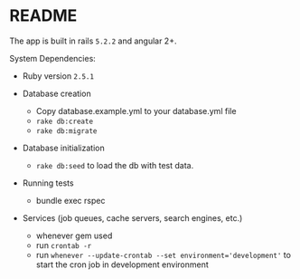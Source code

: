 # README

The app is built in rails `5.2.2` and angular 2+.

System Dependencies:

* Ruby version `2.5.1`

* Database creation
	- Copy database.example.yml to your database.yml file
	- `rake db:create`
	- `rake db:migrate`

* Database initialization
	- `rake db:seed` to load the db with test data.

* Running tests
	- bundle exec rspec

* Services (job queues, cache servers, search engines, etc.)
	- whenever gem used 
	- run `crontab -r`
	- run `whenever --update-crontab --set environment='development'` to start the cron job in development environment

